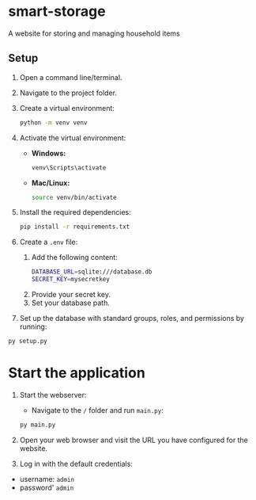 # smart-storage
A website for storing and managing household items


## Setup

1. Open a command line/terminal.
2. Navigate to the project folder.

3. Create a virtual environment:

    ```sh
    python -m venv venv
    ```

4. Activate the virtual environment:

    - **Windows:**

      ```sh
      venv\Scripts\activate
      ```

    - **Mac/Linux:**

      ```sh
      source venv/bin/activate
      ```

5. Install the required dependencies:

    ```sh
    pip install -r requirements.txt
    ```

6. Create a `.env` file:
    1. Add the following content:
        ```sh
        DATABASE_URL=sqlite:///database.db
        SECRET_KEY=mysecretkey
        ```
    2. Provide your secret key.
    3. Set your database path.

7. Set up the database with standard groups, roles, and permissions by running:

```sh
py setup.py
```


# Start the application

1. Start the webserver:
    - Navigate to the `/` folder and run `main.py`:
    
    ```sh
    py main.py
    ```

2. Open your web browser and visit the URL you have configured for the website.

3. Log in with the default credentials:

+ username: `admin`
+ password' `admin` 

